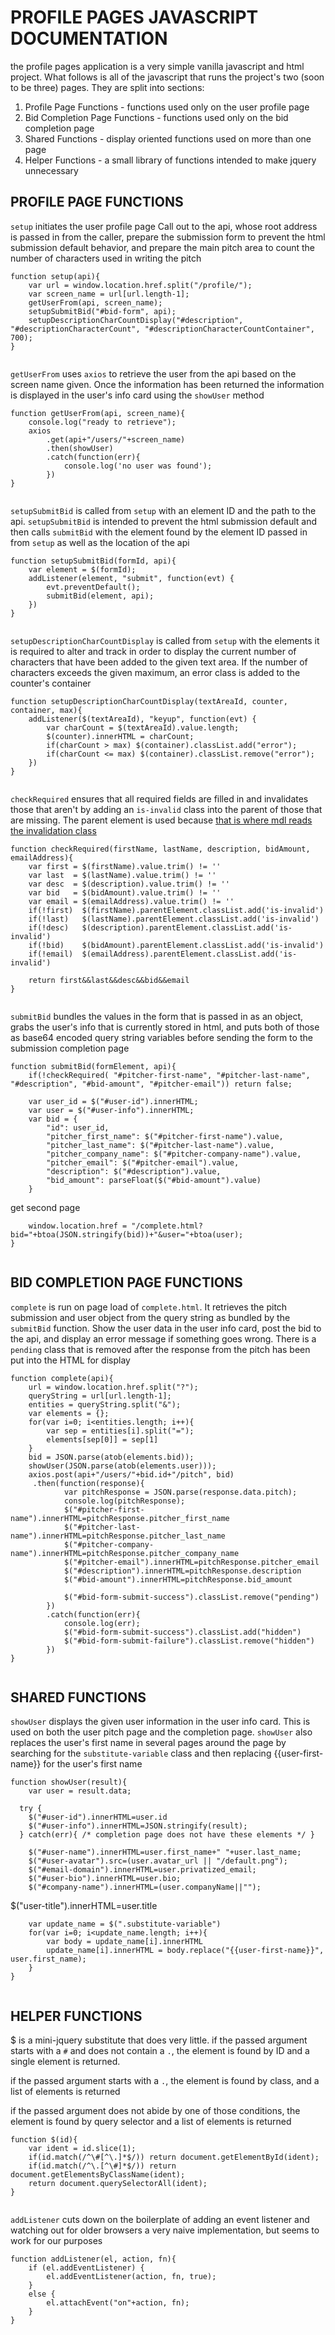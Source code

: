



# PROFILE PAGES JAVASCRIPT DOCUMENTATION








the profile pages application is a very simple
vanilla javascript and html project. What follows
is all of the javascript that runs the project's
two (soon to be three) pages. They are split into sections:








1. Profile Page Functions - functions used only on the user profile page
2. Bid Completion Page Functions - functions used only on the bid completion page
3. Shared Functions - display oriented functions used on more than one page
4. Helper Functions - a small library of functions intended to make jquery unnecessary








## PROFILE PAGE FUNCTIONS








`setup` initiates the user profile page
Call out to the api, whose root address is passed in from
the caller, prepare the submission form to prevent the
html submission default behavior, and prepare the
main pitch area to count the number of characters used
in writing the pitch


  

```
function setup(api){
	var url = window.location.href.split("/profile/");
	var screen_name = url[url.length-1];
	getUserFrom(api, screen_name);
	setupSubmitBid("#bid-form", api);
	setupDescriptionCharCountDisplay("#description", "#descriptionCharacterCount", "#descriptionCharacterCountContainer", 700);
}


```







`getUserFrom` uses `axios` to retrieve the user
from the api based on the screen name given.
Once the information has been returned the
information is displayed in the user's info card
using the `showUser` method


  

```
function getUserFrom(api, screen_name){
	console.log("ready to retrieve");
	axios
		.get(api+"/users/"+screen_name)
		.then(showUser)
		.catch(function(err){
			console.log('no user was found');
		})
}


```







`setupSubmitBid` is called from `setup` with an element ID
and the path to the api. `setupSubmitBid` is intended to prevent
the html submission default and then calls `submitBid` with
the element found by the element ID passed in from `setup`
as well as the location of the api


  

```
function setupSubmitBid(formId, api){
	var element = $(formId);
	addListener(element, "submit", function(evt) {
		evt.preventDefault();
		submitBid(element, api);
	})
}


```







`setupDescriptionCharCountDisplay` is called from `setup` with the
elements it is required to alter and track in order to display
the current number of characters that have been added to the given
text area. If the number of characters exceeds the given maximum,
an error class is added to the counter's container


  

```
function setupDescriptionCharCountDisplay(textAreaId, counter, container, max){
	addListener($(textAreaId), "keyup", function(evt) {
		var charCount = $(textAreaId).value.length;
		$(counter).innerHTML = charCount;
		if(charCount > max) $(container).classList.add("error");
		if(charCount <= max) $(container).classList.remove("error");
	})
}


```







`checkRequired` ensures that all required fields are filled in and
invalidates those that aren't by adding an `is-invalid` class into
the parent of those that are missing. The parent element is used
because [that is where mdl reads the invalidation class](https://getmdl.io/components/index.html#textfields-section)


  

```
function checkRequired(firstName, lastName, description, bidAmount, emailAddress){
	var first = $(firstName).value.trim() != ''
	var last  = $(lastName).value.trim() != ''
	var desc  = $(description).value.trim() != ''
	var bid   = $(bidAmount).value.trim() != ''
	var email = $(emailAddress).value.trim() != ''
	if(!first)  $(firstName).parentElement.classList.add('is-invalid')
	if(!last)   $(lastName).parentElement.classList.add('is-invalid')
	if(!desc)   $(description).parentElement.classList.add('is-invalid')
	if(!bid)    $(bidAmount).parentElement.classList.add('is-invalid')
	if(!email)  $(emailAddress).parentElement.classList.add('is-invalid')

	return first&&last&&desc&&bid&&email
}


```







`submitBid` bundles the values in the form that is passed in as an
object, grabs the user's info that is currently stored in html,
and puts both of those as base64 encoded query string variables
before sending the form to the submission completion page


  

```
function submitBid(formElement, api){
	if(!checkRequired( "#pitcher-first-name", "#pitcher-last-name", "#description", "#bid-amount", "#pitcher-email")) return false;

	var user_id = $("#user-id").innerHTML;
	var user = $("#user-info").innerHTML;
	var bid = {
		"id": user_id,
		"pitcher_first_name": $("#pitcher-first-name").value,
		"pitcher_last_name": $("#pitcher-last-name").value,
		"pitcher_company_name": $("#pitcher-company-name").value,
		"pitcher_email": $("#pitcher-email").value,
		"description": $("#description").value,
		"bid_amount": parseFloat($("#bid-amount").value)
	}

```







get second page


  

```
	window.location.href = "/complete.html?bid="+btoa(JSON.stringify(bid))+"&user="+btoa(user);
}


```







## BID COMPLETION PAGE FUNCTIONS








`complete` is run on page load of `complete.html`. It retrieves
the pitch submission and user object from the query string as
bundled by the `submitBid` function. Show the user data in the
user info card, post the bid to the api, and display
an error message if something goes wrong. There is a `pending`
class that is removed after the response from the pitch
has been put into the HTML for display


  

```
function complete(api){
	url = window.location.href.split("?");
	queryString = url[url.length-1];
	entities = queryString.split("&");
	var elements = {};
	for(var i=0; i<entities.length; i++){
		var sep = entities[i].split("=");
		elements[sep[0]] = sep[1]
	}
	bid = JSON.parse(atob(elements.bid));
	showUser(JSON.parse(atob(elements.user)));
	axios.post(api+"/users/"+bid.id+"/pitch", bid)
	 .then(function(response){
			var pitchResponse = JSON.parse(response.data.pitch);
			console.log(pitchResponse);
			$("#pitcher-first-name").innerHTML=pitchResponse.pitcher_first_name
			$("#pitcher-last-name").innerHTML=pitchResponse.pitcher_last_name
			$("#pitcher-company-name").innerHTML=pitchResponse.pitcher_company_name
			$("#pitcher-email").innerHTML=pitchResponse.pitcher_email
			$("#description").innerHTML=pitchResponse.description
			$("#bid-amount").innerHTML=pitchResponse.bid_amount

			$("#bid-form-submit-success").classList.remove("pending")
		})
		.catch(function(err){
			console.log(err);
			$("#bid-form-submit-success").classList.add("hidden")
			$("#bid-form-submit-failure").classList.remove("hidden")
		})
}


```







## SHARED FUNCTIONS








`showUser` displays the given user information in the
user info card. This is used on both the user pitch page
and the completion page. `showUser` also replaces the
user's first name in several pages around the page by
searching for the `substitute-variable` class and then
replacing {{user-first-name}} for the user's first name


  

```
function showUser(result){
	var user = result.data;

  try {
    $("#user-id").innerHTML=user.id
    $("#user-info").innerHTML=JSON.stringify(result);
  } catch(err){ /* completion page does not have these elements */ }

	$("#user-name").innerHTML=user.first_name+" "+user.last_name;
	$("#user-avatar").src=(user.avatar_url || "/default.png");
	$("#email-domain").innerHTML=user.privatized_email;
	$("#user-bio").innerHTML=user.bio;
	$("#company-name").innerHTML=(user.companyName||"");

```







$("user-title").innerHTML=user.title


  

```
	var update_name = $(".substitute-variable")
	for(var i=0; i<update_name.length; i++){
		var body = update_name[i].innerHTML
		update_name[i].innerHTML = body.replace("{{user-first-name}}", user.first_name);
	}
}


```







## HELPER FUNCTIONS








$ is a mini-jquery substitute that does very little.
if the passed argument starts with a `#` and does not
contain a `.`, the element is found by ID and a single
element is returned.








if the passed argument starts with a `.`, the element
is found by class, and a list of elements is returned








if the passed argument does not abide by one of those
conditions, the element is found by query selector and
a list of elements is returned


  

```
function $(id){
	var ident = id.slice(1);
	if(id.match(/^\#[^\.]*$/)) return document.getElementById(ident);
	if(id.match(/^\.[^\#]*$/)) return document.getElementsByClassName(ident);
	return document.querySelectorAll(ident);
}


```







`addListener` cuts down on the boilerplate of adding
an event listener and watching out for older browsers
a very naive implementation, but seems to work
for our purposes


  

```
function addListener(el, action, fn){
	if (el.addEventListener) {
		el.addEventListener(action, fn, true);
	}
	else {
		el.attachEvent("on"+action, fn);
	}
}


```




